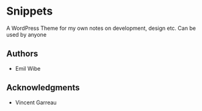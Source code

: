 # Snippets
A WordPress Theme for my own notes on development, design etc. Can be used by anyone    

## Authors
* Emil Wibe

## Acknowledgments
* Vincent Garreau